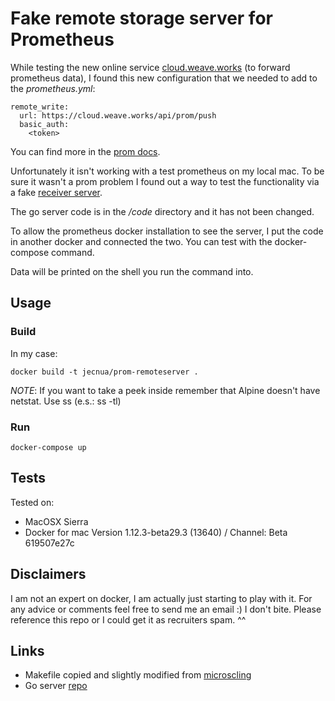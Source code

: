 # Fake remote storage server for Prometheus

While testing the new online service [cloud.weave.works](https://cloud.weave.works) (to forward prometheus data), I found this new configuration that we needed to add to the _prometheus.yml_:

    remote_write:
      url: https://cloud.weave.works/api/prom/push
      basic_auth:
        <token>

You can find more in the [prom docs](https://prometheus.io/docs/operating/configuration/#%3Cremote_write%3E).

Unfortunately it isn't working with a test prometheus on my local mac.
To be sure it wasn't a prom problem I found out a way to test the functionality via a fake [receiver server](https://github.com/prometheus/prometheus/blob/master/documentation/examples/remote_storage/README.md).

The go server code is in the _/code_ directory and it has not been changed.

To allow the prometheus docker installation to see the server, I put the code in another docker and connected the two. You can test with the docker-compose command.

Data will be printed on the shell you run the command into.

## Usage

### Build

In my case:

    docker build -t jecnua/prom-remoteserver .

*NOTE*: If you want to take a peek inside remember that Alpine doesn't have netstat. Use ss (e.s.: ss -tl)

### Run

    docker-compose up

## Tests

Tested on:

- MacOSX Sierra
- Docker for mac Version 1.12.3-beta29.3 (13640) / Channel: Beta 619507e27c

## Disclaimers

I am not an expert on docker, I am actually just starting to play with it.
For any advice or comments feel free to send me an email :)
I don't bite.
Please reference this repo or I could get it as recruiters spam. ^^

## Links

- Makefile copied and slightly modified from [microscling](https://github.com/microscaling/microscaling/blob/master/Makefile)
- Go server [repo](https://github.com/prometheus/prometheus/blob/master/documentation/examples/remote_storage/README.md)
